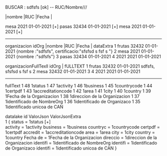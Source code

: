 
BUSCAR : sdfsfs    [ok]   -- RUC/Nombre///

|nombre         |RUC    |Fecha  |
<!-- frutas      32432   01-01-2021  [+] -->
mesa            2021    01-01-2021  [+]
pasas           32434   01-01-2021  [+]
mesa            2021    01-01-2021  [+]

--------------------------------------------------------------

organizacion
idOrg   |nombre     |RUC    |Fecha  |    dataExtra
1       frutas      32432   01-01-2021   {nombre :"sdfsfs", certificacio:"sfsfsd s fsf s "}
2       mesa        2021    01-01-2021   {nombre :"sdfsfs"}
3       pasas       32434   01-01-2021
4       2021        2021    01-01-2021


organizacionFullTexll
idOrg       |   fULLTEXT
1               frutas      32432   01-01-2021  sdfsfs, sfsfsd s fsf s
2               mesa        32432   01-01-2021
3
4               2021        2021    01-01-2021

--------------------------------------------------------------
fullText
1	48	1status
1	47	1activity
1	46	1business
1	45	1countrycode
1	44	1certpdf
1	43	1accreditationcode
1	42	1area
1	41	1city
1	40	1country
1	39	1Fecha de la Organizacion
1	38	1direccion de la Organizacion
1	37	1identificado de NombreOrg
1	36	1identificado de Organizaco
1	35	1identificado unicoa de CAN

datalake 
id   ValorJson                                 ValorJsonExtra     
1   {
    status =	1status             [+]            
    activity =	1activity
    business =	1business
    countryc =	1countrycode
    certpdf =	1certpdf
    accredit =	1accreditationcode
    area =	1area
    city =	1city
    country =	1country
    Fecha de =	1Fecha de la Organizacion
    direccio =	1direccion de la Organizacion
    identifi =	1identificado de NombreOrg
    identifi =	1identificado de Organizaco
    identifi =	1identificado unicoa de CAN
    }